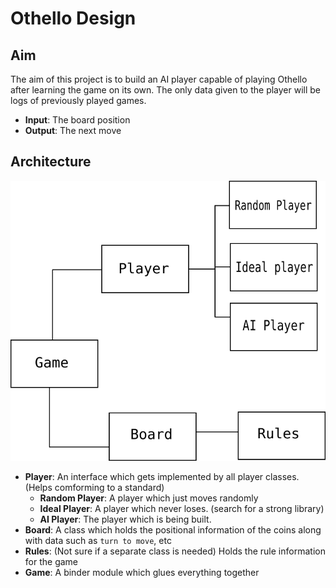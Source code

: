# Othello Design

## Aim

The aim of this project is to build an AI player capable of playing Othello after learning the game on its own. The only data given to the player will be logs of previously played games.

* **Input**: The board position
* **Output**: The next move

## Architecture

![Othello Architecture](res/architecture.svg)

* **Player**: An interface which gets implemented by all player classes. (Helps comforming to a standard)
	- **Random Player**: A player which just moves randomly
	- **Ideal Player**: A player which never loses. (search for a strong library)
	- **AI Player**: The player which is being built.
* **Board**: A class which holds the positional information of the coins along with data such as `turn to move`, etc
* **Rules**: (Not sure if a separate class is needed) Holds the rule information for the game
* **Game**: A binder module which glues everything together
